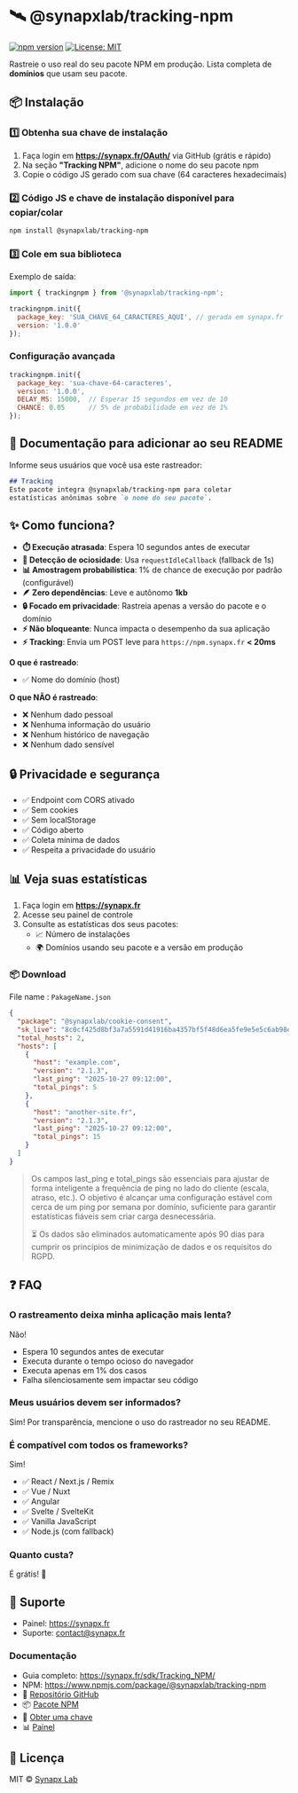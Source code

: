 # 🛰️ @synapxlab/tracking-npm

[![npm version](https://img.shields.io/npm/v/@synapxlab/tracking-npm.svg)](https://www.npmjs.com/package/@synapxlab/tracking-npm) [![License: MIT](https://img.shields.io/badge/License-MIT-yellow.svg)](https://opensource.org/licenses/MIT)

Rastreie o uso real do seu pacote NPM em produção.
Lista completa de **domínios** que usam seu pacote.

## 📦 Instalação

### 1️⃣ Obtenha sua chave de instalação

1. Faça login em **https://synapx.fr/OAuth/** via GitHub (grátis e rápido)
2. Na seção **"Tracking NPM"**, adicione o nome do seu pacote npm
3. Copie o código JS gerado com sua chave (64 caracteres hexadecimais)

### 2️⃣ Código JS e chave de instalação disponível para copiar/colar

```bash
npm install @synapxlab/tracking-npm
```

### 3️⃣ Cole em sua biblioteca

Exemplo de saída:

```javascript
import { trackingnpm } from '@synapxlab/tracking-npm';

trackingnpm.init({
  package_key: 'SUA_CHAVE_64_CARACTERES_AQUI', // gerada em synapx.fr
  version: '1.0.0'
});
```

### Configuração avançada

```javascript
trackingnpm.init({
  package_key: 'sua-chave-64-caracteres',
  version: '1.0.0',
  DELAY_MS: 15000,  // Esperar 15 segundos em vez de 10
  CHANCE: 0.05      // 5% de probabilidade em vez de 1%
});
```

## 📝 Documentação para adicionar ao seu README

Informe seus usuários que você usa este rastreador:

```markdown
## Tracking
Este pacote integra @synapxlab/tracking-npm para coletar 
estatísticas anônimas sobre `o nome do seu pacote`.
```

## ✨ Como funciona?

- **⏱️ Execução atrasada**: Espera 10 segundos antes de executar
- **🎯 Detecção de ociosidade**: Usa `requestIdleCallback` (fallback de 1s)
- **📊 Amostragem probabilística**: 1% de chance de execução por padrão (configurável)
- **🪶 Zero dependências**: Leve e autônomo **1kb**
- **🔒 Focado em privacidade**: Rastreia apenas a versão do pacote e o domínio
- **⚡ Não bloqueante**: Nunca impacta o desempenho da sua aplicação
- **⚡ Tracking**: Envia um POST leve para `https://npm.synapx.fr` **< 20ms**

**O que é rastreado**:

- ✅ Nome do domínio (host)

**O que NÃO é rastreado**:

- ❌ Nenhum dado pessoal
- ❌ Nenhuma informação do usuário
- ❌ Nenhum histórico de navegação
- ❌ Nenhum dado sensível

## 🔒 Privacidade e segurança

- ✅ Endpoint com CORS ativado
- ✅ Sem cookies
- ✅ Sem localStorage
- ✅ Código aberto
- ✅ Coleta mínima de dados
- ✅ Respeita a privacidade do usuário

## 📊 Veja suas estatísticas

1. Faça login em **https://synapx.fr**
2. Acesse seu painel de controle
3. Consulte as estatísticas dos seus pacotes:
   - 📈 Número de instalações
   - 🌍 Domínios usando seu pacote e a versão em produção


### 📦 Download
File name : `PakageName.json`
```json
{
  "package": "@synapxlab/cookie-consent",
  "sk_live": "8c0cf425d8bf3a7a5591d41916ba4357bf5f48d6ea5fe9e5e5c6ab98eb7cec7c",
  "total_hosts": 2,
  "hosts": [
    {
      "host": "example.com",
      "version": "2.1.3",
      "last_ping": "2025-10-27 09:12:00",
      "total_pings": 5
    },
    {
      "host": "another-site.fr",
      "version": "2.1.3",
      "last_ping": "2025-10-27 09:12:00",
      "total_pings": 15
    }
  ]
}

```
>    Os campos last_ping e total_pings são essenciais para ajustar de forma inteligente a frequência de ping no lado do cliente (escala, atraso, etc.).
>   O objetivo é alcançar uma configuração estável com cerca de um ping por semana por domínio, suficiente para garantir estatísticas fiáveis sem criar carga desnecessária.
> 
> ⏳ Os dados são eliminados automaticamente após 90 dias para cumprir os princípios de minimização de dados e os requisitos do RGPD.


## ❓ FAQ

### O rastreamento deixa minha aplicação mais lenta?

Não!

- Espera 10 segundos antes de executar
- Executa durante o tempo ocioso do navegador
- Executa apenas em 1% dos casos
- Falha silenciosamente sem impactar seu código

### Meus usuários devem ser informados?

Sim! Por transparência, mencione o uso do rastreador no seu README.

### É compatível com todos os frameworks?

Sim!

- ✅ React / Next.js / Remix
- ✅ Vue / Nuxt
- ✅ Angular
- ✅ Svelte / SvelteKit
- ✅ Vanilla JavaScript
- ✅ Node.js (com fallback)

### Quanto custa?

É grátis! 🎉

## 🔧 Suporte

- Painel: https://synapx.fr
- Suporte: [contact@synapx.fr](mailto:contact@synapx.fr)

### Documentação

- Guia completo: https://synapx.fr/sdk/Tracking_NPM/
- NPM: https://www.npmjs.com/package/@synapxlab/tracking-npm
- 🐙 [Repositório GitHub](https://github.com/synapxLab/tracking-npm)
- 📦 [Pacote NPM](https://www.npmjs.com/package/@synapxlab/tracking-npm)
- 🔑 [Obter uma chave](https://synapx.fr/OAuth/)
- 📊 [Painel](https://synapx.fr/)

## 📄 Licença

MIT © [Synapx Lab](https://synapx.fr/)
